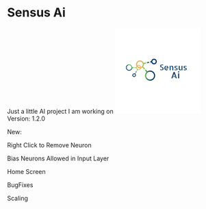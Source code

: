 # Sensus Ai
Just a little AI project I am working on
![alt text](https://raw.githubusercontent.com/Josh194/Ai/master/FFNN/src/images/logo.png)
Version: 1.2.0

New:

Right Click to Remove Neuron

Bias Neurons Allowed in Input Layer

Home Screen

BugFixes

Scaling